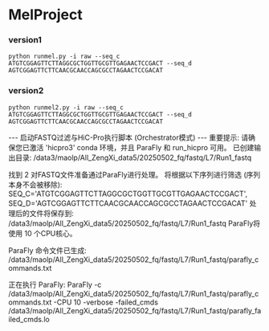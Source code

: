 # MelProject
### version1
```
python runmel.py -i raw --seq_c ATGTCGGAGTTCTTAGGCGCTGGTTGCGTTGAGAACTCCGACT --seq_d AGTCGGAGTTCTTCAACGCAACCAGCGCCTAGAACTCCGACAT
```

### version2

```
python runmel2.py -i raw --seq_c ATGTCGGAGTTCTTAGGCGCTGGTTGCGTTGAGAACTCCGACT --seq_d AGTCGGAGTTCTTCAACGCAACCAGCGCCTAGAACTCCGACAT

```

--- 启动FASTQ过滤与HiC-Pro执行脚本 (Orchestrator模式) ---
重要提示: 请确保您已激活 'hicpro3' conda 环境，并且 ParaFly 和 run_hicpro 可用。
已创建输出目录: /data3/maolp/All_ZengXi_data5/20250502_fq/fastq/L7/Run1_fastq

找到 2 对FASTQ文件准备通过ParaFly进行处理。
将根据以下序列进行筛选 (序列本身不会被移除): SEQ_C='ATGTCGGAGTTCTTAGGCGCTGGTTGCGTTGAGAACTCCGACT', SEQ_D='AGTCGGAGTTCTTCAACGCAACCAGCGCCTAGAACTCCGACAT'
处理后的文件将保存到: /data3/maolp/All_ZengXi_data5/20250502_fq/fastq/L7/Run1_fastq
ParaFly将使用 10 个CPU核心。

ParaFly 命令文件已生成: /data3/maolp/All_ZengXi_data5/20250502_fq/fastq/L7/Run1_fastq/parafly_commands.txt

正在执行 ParaFly: ParaFly -c /data3/maolp/All_ZengXi_data5/20250502_fq/fastq/L7/Run1_fastq/parafly_commands.txt -CPU 10 -verbose -failed_cmds /data3/maolp/All_ZengXi_data5/20250502_fq/fastq/L7/Run1_fastq/parafly_failed_cmds.lo
